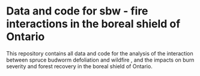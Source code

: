 # Data and code for sbw - fire interactions in the boreal shield of Ontario

This repository contains all data and code for the analysis of the interaction between spruce budworm defoliation and wildfire , and the impacts on burn severity and forest recovery in the boreal shield of Ontario.

